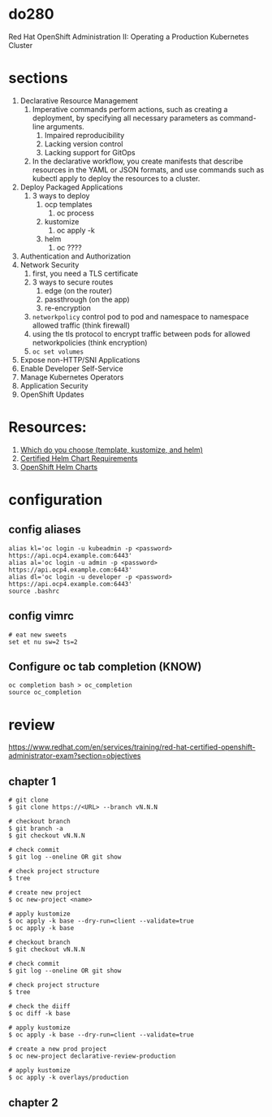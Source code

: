 # do280
Red Hat OpenShift Administration II: Operating a Production Kubernetes Cluster

# sections

1. Declarative Resource Management  
    1. Imperative commands perform actions, such as creating a deployment, by specifying all
    necessary parameters as command-line arguments.
        1. Impaired reproducibility
        1. Lacking version control
        1. Lacking support for GitOps
    1. In the declarative workflow, you create manifests that describe resources in the YAML or JSON
    formats, and use commands such as kubectl apply to deploy the resources to a cluster.
1. Deploy Packaged Applications
    1. 3 ways to deploy
        1. ocp templates
            1. oc process
        1. kustomize
            1. oc apply -k
        1. helm
            1. oc ????
1. Authentication and Authorization      
1. Network Security
    1. first, you need a TLS certificate
    1.  3 ways to secure routes
        1. edge (on the router)
        1. passthrough (on the app)
        1. re-encryption
    1. `networkpolicy` control pod to pod and namespace to namespace allowed traffic (think firewall)
    1. using the tls protocol to encrypt traffic between pods for allowed networkpolicies (think encryption)
    1. `oc set volumes`
1. Expose non-HTTP/SNI Applications    
1. Enable Developer Self-Service      
1. Manage Kubernetes Operators      
1. Application Security      
1. OpenShift Updates      

# Resources:
1. [Which do you choose (template, kustomize, and helm)](https://learn.redhat.com/t5/Containers-DevOps-OpenShift/Helm-chart-Templates-or-Kustomization-file/m-p/22321/highlight/true#M1293)
1. [Certified Helm Chart Requirements](https://redhat-connect.gitbook.io/partner-guide-for-red-hat-openshift-and-container/helm-chart-certification/overview)
1. [OpenShift Helm Charts](https://charts.openshift.io/)

# configuration

## config aliases
```
alias kl='oc login -u kubeadmin -p <password> https://api.ocp4.example.com:6443'
alias al='oc login -u admin -p <password> https://api.ocp4.example.com:6443'
alias dl='oc login -u developer -p <password> https://api.ocp4.example.com:6443'
source .bashrc
```
## config vimrc
```
# eat new sweets 
set et nu sw=2 ts=2
```

## Configure oc tab completion (KNOW)

```
oc completion bash > oc_completion
source oc_completion
```

# review
https://www.redhat.com/en/services/training/red-hat-certified-openshift-administrator-exam?section=objectives 

## chapter 1
```
# git clone
$ git clone https://<URL> --branch vN.N.N

# checkout branch
$ git branch -a
$ git checkout vN.N.N

# check commit
$ git log --oneline OR git show

# check project structure
$ tree

# create new project
$ oc new-project <name>

# apply kustomize
$ oc apply -k base --dry-run=client --validate=true
$ oc apply -k base

# checkout branch
$ git checkout vN.N.N

# check commit
$ git log --oneline OR git show

# check project structure
$ tree

# check the diiff
$ oc diff -k base

# apply kustomize
$ oc apply -k base --dry-run=client --validate=true

# create a new prod project
$ oc new-project declarative-review-production

# apply kustomize
$ oc apply -k overlays/production
```

## chapter 2
```

```